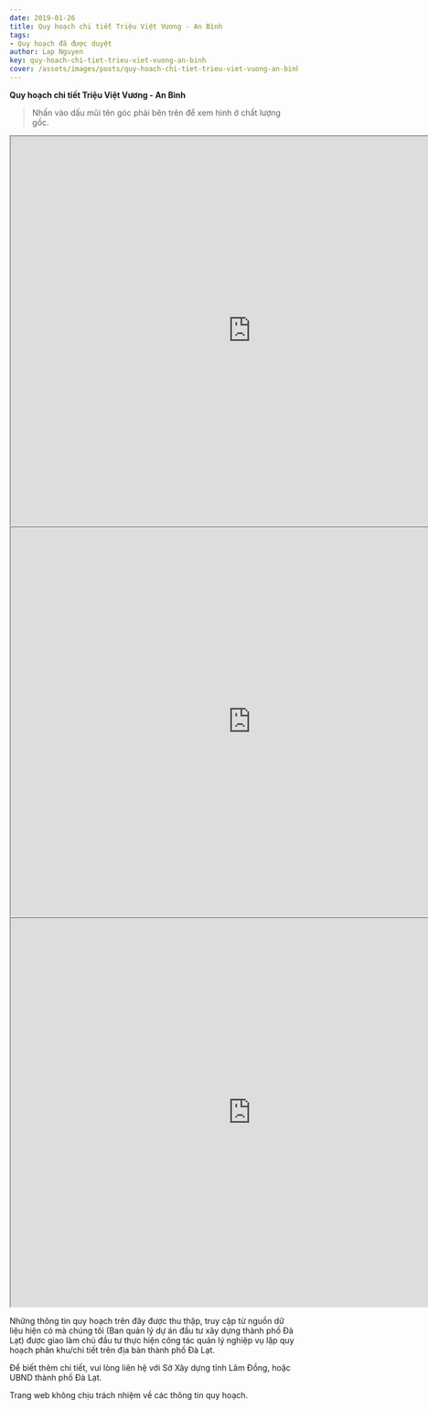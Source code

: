 ```yaml
---
date: 2019-01-26
title: Quy hoạch chi tiết Triệu Việt Vương - An Bình
tags:
- Quy hoạch đã được duyệt
author: Lap Nguyen
key: quy-hoach-chi-tiet-trieu-viet-vuong-an-binh
cover: /assets/images/posts/quy-hoach-chi-tiet-trieu-viet-vuong-an-binh.png
---
```


**Quy hoạch chi tiết Triệu Việt Vương - An Bình**

> Nhấn vào dấu mũi tên góc phải bên trên để xem hình ở chất lượng gốc. 

<iframe src="https://drive.google.com/file/d/1d2Tq2pqbAyoCNC4yBJadY5lWQhdKpnzx/preview" width="840" height="680"></iframe>
<iframe src="https://drive.google.com/file/d/11uU3oTZmq0gvl-6CTZUXrzR-3foyEab5/preview" width="840" height="680"></iframe>
<iframe src="https://drive.google.com/file/d/1ge7HfeGfON9biRq9A-6zTmaPpBlx40Vb/preview" width="840" height="680"></iframe>

Những thông tin quy hoạch trên đây được thu thập, truy cập từ nguồn dữ liệu hiện có mà chúng tôi 
(Ban quản lý dự án đầu tư xây dựng thành phố Đà Lạt) được giao làm chủ đầu tư thực hiện công tác quản lý nghiệp vụ 
lập quy hoạch phân khu/chi tiết trên địa bàn thành phố Đà Lạt.

Để biết thêm chi tiết, vui lòng liên hệ với Sở Xây dựng tỉnh Lâm Đồng, hoặc UBND thành phố Đà Lạt.

Trang web không chịu trách nhiệm về các thông tin quy hoạch.